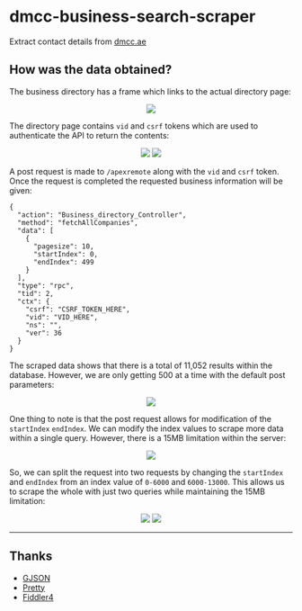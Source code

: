 # dmcc-business-search-scraper
Extract contact details from [dmcc.ae](https://www.dmcc.ae/business-search)

## How was the data obtained?
The business directory has a frame which links to the actual directory page:
<p align="center"> 
<img src="https://i.imgur.com/X1U6TdS.png">
</p>

The directory page contains `vid` and `csrf` tokens which are used to authenticate the API to return the contents:
<p align="center"> 
<img src="https://i.imgur.com/qZIr802.png">
<img src="https://i.imgur.com/xJo09k9.png">
</p>


A post request is made to `/apexremote` along with the `vid` and `csrf` token. Once the request is completed the requested business information will be given:

```
{
  "action": "Business_directory_Controller",
  "method": "fetchAllCompanies",
  "data": [
    {
      "pagesize": 10,
      "startIndex": 0,
      "endIndex": 499
    }
  ],
  "type": "rpc",
  "tid": 2,
  "ctx": {
    "csrf": "CSRF_TOKEN_HERE",
    "vid": "VID_HERE",
    "ns": "",
    "ver": 36
  }
}
```

The scraped data shows that there is a total of 11,052 results within the database. However, we are only getting 500 at a time with the default post parameters:
<p align="center"> 
<img src="https://i.imgur.com/X0q2Cqq.png">
</p>


One thing to note is that the post request allows for modification of the `startIndex` `endIndex`. We can modify the index values to scrape more data within a single query. However, there is a 15MB limitation within the server:
<p align="center"> 
<img src="https://i.imgur.com/Q8RcJ2U.png">
</p>

So, we can split the request into two requests by changing the `startIndex` and `endIndex` from an index value of `0-6000` and `6000-13000`. This allows us to scrape the whole with just two queries while maintaining the 15MB limitation:

<p align="center"> 
<img src="https://i.imgur.com/BkT4VsM.png">
<img src="https://i.imgur.com/g21nVvv.png">
</p>



----
## Thanks
* [GJSON](https://github.com/tidwall/gjson)
* [Pretty](https://github.com/tidwall/pretty)
* [Fiddler4](https://www.telerik.com/fiddler)

